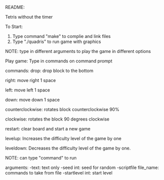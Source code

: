 README:

Tetris without the timer 

To Start:
1) Type command "make" to complie and link files
2) Type "./quadris" to run game with graphics

NOTE:
type in different arguments to play the game in different options

Play game:
Type in commands on command prompt

commands:
drop: drop block to the bottom

right: move right 1 space 

left: move left 1 space

down: move down 1 space

counterclockwise: rotates block counterclockwise 90%

clockwise: rotates the block 90 degrees clockwise

restart: clear board and start a new game

levelup: Increases the difficulty level of the game by one

leveldown: Decreases the difficulty level of the game by one.

NOTE:
can type "<number>command" to run 

arguments:
-text: text only
-seed int: seed for random
-scriptfile file_name: commands to take from file
-startlevel int: start level 
